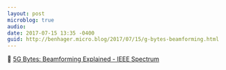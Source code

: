 ```yaml
---
layout: post
microblog: true
audio: 
date: 2017-07-15 13:35 -0400
guid: http://benhager.micro.blog/2017/07/15/g-bytes-beamforming.html
---
```

📱 [5G Bytes: Beamforming Explained - IEEE Spectrum](http://spectrum.ieee.org/video/telecom/wireless/5g-bytes-beamforming-explained)
